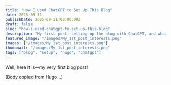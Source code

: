 ```yaml
---
title: "How I Used ChatGPT to Set Up This Blog"
date: 2025-09-11
publishDate: 2025-09-11T00:00:00Z
draft: false
slug: "how-i-used-chatgpt-to-set-up-this-blog"
description: "My first post: setting up the blog with ChatGPT, and what I’ll share next."
featured_image: "/images/My_1st_post_interests.png"
images: ["/images/My_1st_post_interests.png"]
thumbnail: "/images/My_1st_post_interests.png"
tags: ["blog", "setup", "hugo", "chatgpt"]
---
```


Well, here it is—my very first blog post!

(Body copied from Hugo…)
